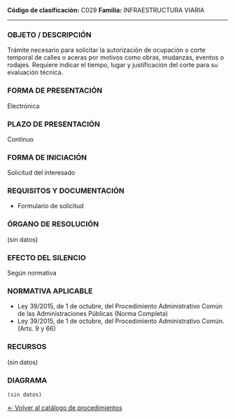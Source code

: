 
**Código de clasificación:** C029
**Familia:** INFRAESTRUCTURA VIARIA

---

### OBJETO / DESCRIPCIÓN

Trámite necesario para solicitar la autorización de ocupación o corte temporal de calles o aceras por motivos como obras, mudanzas, eventos o rodajes. Requiere indicar el tiempo, lugar y justificación del corte para su evaluación técnica.

### FORMA DE PRESENTACIÓN

Electrónica

### PLAZO DE PRESENTACIÓN

Continuo

### FORMA DE INICIACIÓN

Solicitud del interesado

### REQUISITOS Y DOCUMENTACIÓN

- Formulario de solicitud

### ÓRGANO DE RESOLUCIÓN

(sin datos)

### EFECTO DEL SILENCIO

Según normativa

### NORMATIVA APLICABLE

- Ley 39/2015, de 1 de octubre, del Procedimiento Administrativo Común de las Administraciones Públicas (Norma Completa)
- Ley 39/2015, de 1 de octubre, del Procedimiento Administrativo Común. (Arts. 9 y 66)

### RECURSOS

(sin datos)

### DIAGRAMA

```mermaid
(sin datos)
```

[← Volver al catálogo de procedimientos](../buscador.md)